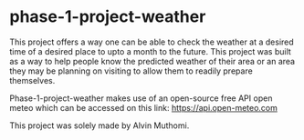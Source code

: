 # phase-1-project-weather
This project offers a way one can be able to check the weather at a desired time of a desired place to upto a month to the future.
This project was built as a way to help people know the predicted weather of their area or an area they may be planning on visiting to allow them to readily prepare themselves.

Phase-1-project-weather makes use of an open-source free API open meteo which can be accessed on this link: https://api.open-meteo.com

This project was solely made by Alvin Muthomi.